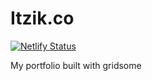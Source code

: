 # Itzik.co 

[![Netlify Status](https://api.netlify.com/api/v1/badges/a8ecbc94-4de0-445d-9787-cf546484c859/deploy-status)](https://app.netlify.com/sites/itzik/deploys)


My portfolio built with gridsome 

